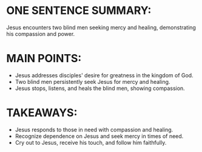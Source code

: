 # ONE SENTENCE SUMMARY:
Jesus encounters two blind men seeking mercy and healing, demonstrating his compassion and power.

# MAIN POINTS:
- Jesus addresses disciples' desire for greatness in the kingdom of God.
- Two blind men persistently seek Jesus for mercy and healing.
- Jesus stops, listens, and heals the blind men, showing compassion.

# TAKEAWAYS:
- Jesus responds to those in need with compassion and healing.
- Recognize dependence on Jesus and seek mercy in times of need.
- Cry out to Jesus, receive his touch, and follow him faithfully.